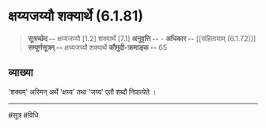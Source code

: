 # क्षय्यजय्यौ शक्यार्थे (6.1.81)
> **सूत्रच्छेद --** क्षय्यजय्यौ [1.2] शक्यार्थे [7.1]
> **अनुवृत्ति --** -
> **अधिकार --** [[संहितायाम् (6.1.72)]]
> **सम्पूर्णसूत्रम् --** क्षय्यजय्यौ शक्यार्थे
> **कौमुदी-क्रमाङ्क --** 65

## व्याख्या

'शक्यम्' अस्मिन् अर्थे 'क्षय्य' तथा 'जय्य' एतौ शब्दौ निपात्येते ।

---
#सूत्र #विधि 